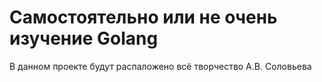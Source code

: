 # Самостоятельно или не очень изучение Golang
В данном проекте будут распаложено всё творчество А.В. Соловьева

